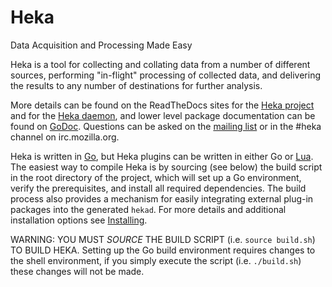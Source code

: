 # Heka

Data Acquisition and Processing Made Easy

Heka is a tool for collecting and collating data from a number of different
sources, performing "in-flight" processing of collected data, and delivering
the results to any number of destinations for further analysis.

More details can be found on the ReadTheDocs sites for the [Heka
project](http://heka-docs.readthedocs.org/) and for the [Heka
daemon](http://hekad.readthedocs.org/), and lower level package
documentation can be found on
[GoDoc](http://godoc.org/github.com/mozilla-services/heka). Questions can
be asked on the [mailing list](https://mail.mozilla.org/listinfo/heka) or
in the #heka channel on irc.mozilla.org.

Heka is written in [Go](http://golang.org/), but Heka plugins can be written
in either Go or [Lua](http://lua.org). The easiest way to compile Heka is by
sourcing (see below) the build script in the root directory of the project,
which will set up a Go environment, verify the prerequisites, and install all
required dependencies. The build process also provides a mechanism for easily
integrating external plug-in packages into the generated `hekad`. For more
details and additional installation options see
[Installing](https://hekad.readthedocs.org/en/latest/installing.html).

WARNING: YOU MUST *SOURCE* THE BUILD SCRIPT (i.e. `source build.sh`) TO
         BUILD HEKA. Setting up the Go build environment requires changes to
         the shell environment, if you simply execute the script (i.e.
         `./build.sh`) these changes will not be made.
